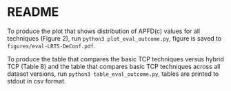 # README

To produce the plot that shows distribution of APFD(c) values for all techniques (Figure 2), run `python3 plot_eval_outcome.py`, figure is saved to `figures/eval-LRTS-DeConf.pdf`. 


To produce the table that compares the basic TCP techniques versus hybrid TCP (Table 8) and the table that compares basic TCP techniques across all dataset versions, run `python3 table_eval_outcome.py`, tables are printed to stdout in csv format.